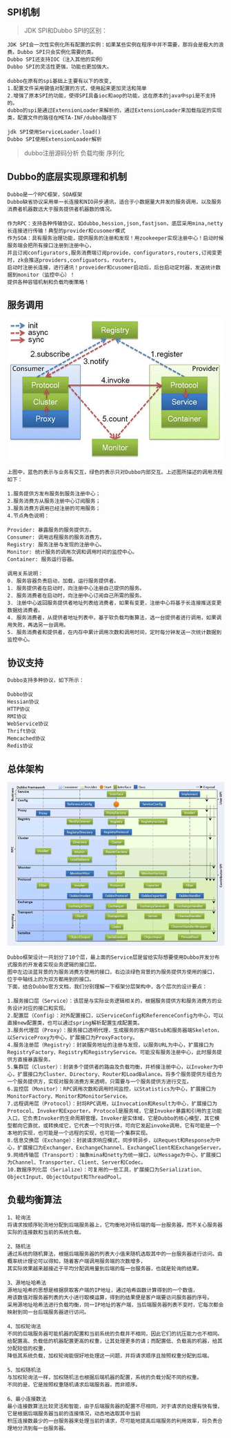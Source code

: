## SPI机制
> JDK SPI和Dubbo SPI的区别：

    JDK SPI会一次性实例化所有配置的实例：如果某些实例在程序中并不需要，那将会是极大的浪费。Dubbo SPI只会实例化需要的类。
    Dubbo SPI还支持IOC（注入其他的实例）
    Dubbo SPI的灵活性更强，功能也更加强大。

    dubbo在原有的spi基础上主要有以下的改变,
    1.配置文件采用键值对配置的方式，使用起来更加灵活和简单 
    2.增强了原本SPI的功能，使得SPI具备ioc和aop的功能，这在原本的java中spi是不支持的。
    dubbo的spi是通过ExtensionLoader来解析的，通过ExtensionLoader来加载指定的实现类，配置文件的路径在META-INF/dubbo路径下

    jdk SPI使用ServiceLoader.load()
    Dubbo SPI使用ExtensionLoader解析

> dubbo注册源码分析
> 负载均衡
> 序列化

## Dubbo的底层实现原理和机制
    Dubbo是一个RPC框架，SOA框架
    Dubbo缺省协议采用单一长连接和NIO异步通讯，适合于小数据量大并发的服务调用，以及服务消费者机器数远大于服务提供者机器数的情况。
    
    作为RPC：支持各种传输协议，如dubbo,hession,json,fastjson，底层采用mina,netty长连接进行传输！典型的provider和cusomer模式
    作为SOA：具有服务治理功能，提供服务的注册和发现！用zookeeper实现注册中心！启动时候服务端会把所有接口注册到注册中心，
    并且订阅configurators,服务消费端订阅provide，configurators,routers,订阅变更时，zk会推送providers,configuators，routers,
    启动时注册长连接，进行通讯！proveider和cusomer启动后，后台启动定时器，发送统计数据到monitor（监控中心）！
    提供各种容错机制和负载均衡策略！
    
## 服务调用
![Alt text](../doc/服务调用.jpg)

    上图中，蓝色的表示与业务有交互，绿色的表示只对Dubbo内部交互。上述图所描述的调用流程如下：
    
    1.服务提供方发布服务到服务注册中心；
    2.服务消费方从服务注册中心订阅服务；
    3.服务消费方调用已经注册的可用服务；
    4.节点角色说明：
    
    Provider: 暴露服务的服务提供方。
    Consumer: 调用远程服务的服务消费方。
    Registry: 服务注册与发现的注册中心。
    Monitor: 统计服务的调用次调和调用时间的监控中心。
    Container: 服务运行容器。
    
    调用关系说明：
    0. 服务容器负责启动，加载，运行服务提供者。
    1. 服务提供者在启动时，向注册中心注册自己提供的服务。
    2. 服务消费者在启动时，向注册中心订阅自己所需的服务。
    3. 注册中心返回服务提供者地址列表给消费者，如果有变更，注册中心将基于长连接推送变更数据给消费者。
    4. 服务消费者，从提供者地址列表中，基于软负载均衡算法，选一台提供者进行调用，如果调用失败，再选另一台调用。
    5. 服务消费者和提供者，在内存中累计调用次数和调用时间，定时每分钟发送一次统计数据到监控中心。
    
## 协议支持
    Dubbo支持多种协议，如下所示：
    
    Dubbo协议
    Hessian协议
    HTTP协议
    RMI协议
    WebService协议
    Thrift协议
    Memcached协议
    Redis协议
    
## 总体架构
![Alt text](../doc/总体架构.jpg)

    Dubbo框架设计一共划分了10个层，最上面的Service层是留给实际想要使用Dubbo开发分布式服务的开发者实现业务逻辑的接口层。
    图中左边淡蓝背景的为服务消费方使用的接口，右边淡绿色背景的为服务提供方使用的接口， 位于中轴线上的为双方都用到的接口。
    下面，结合Dubbo官方文档，我们分别理解一下框架分层架构中，各个层次的设计要点：
    
    1.服务接口层（Service）：该层是与实际业务逻辑相关的，根据服务提供方和服务消费方的业务设计对应的接口和实现。
    2.配置层（Config）：对外配置接口，以ServiceConfig和ReferenceConfig为中心，可以直接new配置类，也可以通过spring解析配置生成配置类。
    3.服务代理层（Proxy）：服务接口透明代理，生成服务的客户端Stub和服务器端Skeleton，以ServiceProxy为中心，扩展接口为ProxyFactory。
    4.服务注册层（Registry）：封装服务地址的注册与发现，以服务URL为中心，扩展接口为RegistryFactory、Registry和RegistryService。可能没有服务注册中心，此时服务提供方直接暴露服务。
    5.集群层（Cluster）：封装多个提供者的路由及负载均衡，并桥接注册中心，以Invoker为中心，扩展接口为Cluster、Directory、Router和LoadBalance。将多个服务提供方组合为一个服务提供方，实现对服务消费方来透明，只需要与一个服务提供方进行交互。
    6.监控层（Monitor）：RPC调用次数和调用时间监控，以Statistics为中心，扩展接口为MonitorFactory、Monitor和MonitorService。
    7.远程调用层（Protocol）：封将RPC调用，以Invocation和Result为中心，扩展接口为Protocol、Invoker和Exporter。Protocol是服务域，它是Invoker暴露和引用的主功能入口，它负责Invoker的生命周期管理。Invoker是实体域，它是Dubbo的核心模型，其它模型都向它靠扰，或转换成它，它代表一个可执行体，可向它发起invoke调用，它有可能是一个本地的实现，也可能是一个远程的实现，也可能一个集群实现。
    8.信息交换层（Exchange）：封装请求响应模式，同步转异步，以Request和Response为中心，扩展接口为Exchanger、ExchangeChannel、ExchangeClient和ExchangeServer。
    9.网络传输层（Transport）：抽象mina和netty为统一接口，以Message为中心，扩展接口为Channel、Transporter、Client、Server和Codec。
    10.数据序列化层（Serialize）：可复用的一些工具，扩展接口为Serialization、 ObjectInput、ObjectOutput和ThreadPool。

## 负载均衡算法
    1、轮询法
    将请求按顺序轮流地分配到后端服务器上，它均衡地对待后端的每一台服务器，而不关心服务器实际的连接数和当前的系统负载。
    
    2、随机法
    通过系统的随机算法，根据后端服务器的列表大小值来随机选取其中的一台服务器进行访问。由概率统计理论可以得知，随着客户端调用服务端的次数增多，
    其实际效果越来越接近于平均分配调用量到后端的每一台服务器，也就是轮询的结果。
    
    3、源地址哈希法
    源地址哈希的思想是根据获取客户端的IP地址，通过哈希函数计算得到的一个数值，
    用该数值对服务器列表的大小进行取模运算，得到的结果便是客户端要访问服务器的序号。
    采用源地址哈希法进行负载均衡，同一IP地址的客户端，当后端服务器列表不变时，它每次都会映射到同一台后端服务器进行访问。
    
    4、加权轮询法
    不同的后端服务器可能机器的配置和当前系统的负载并不相同，因此它们的抗压能力也不相同。
    给配置高、负载低的机器配置更高的权重，让其处理更多的请；而配置低、负载高的机器，给其分配较低的权重，
    降低其系统负载，加权轮询能很好地处理这一问题，并将请求顺序且按照权重分配到后端。
    
    5、加权随机法
    与加权轮询法一样，加权随机法也根据后端机器的配置，系统的负载分配不同的权重。
    不同的是，它是按照权重随机请求后端服务器，而非顺序。
    
    6、最小连接数法
    最小连接数算法比较灵活和智能，由于后端服务器的配置不尽相同，对于请求的处理有快有慢，它是根据后端服务器当前的连接情况，动态地选取其中当前
    积压连接数最少的一台服务器来处理当前的请求，尽可能地提高后端服务的利用效率，将负责合理地分流到每一台服务器。

